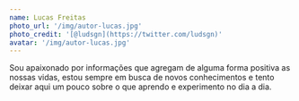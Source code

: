 ```yaml
---
name: Lucas Freitas
photo_url: '/img/autor-lucas.jpg'
photo_credit: '[@ludsgn](https://twitter.com/ludsgn)'
avatar: '/img/autor-lucas.jpg'
---
```

Sou apaixonado por informações que agregam de alguma forma positiva as nossas vidas, estou sempre em busca de novos conhecimentos e tento deixar aqui um pouco sobre o que aprendo e experimento no dia a dia.
